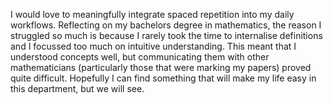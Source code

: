 I would love to meaningfully integrate spaced repetition into my daily workflows. Reflecting on my bachelors degree in mathematics, the reason I struggled so much is because I rarely took the time to internalise definitions and I focussed too much on intuitive understanding. This meant that I understood concepts well, but communicating them with other mathematicians (particularly those that were marking my papers) proved quite difficult. Hopefully I can find something that will make my life easy in this department, but we will see.